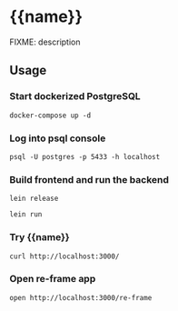 # {{name}}

FIXME: description

## Usage

### Start dockerized PostgreSQL

    docker-compose up -d
    
### Log into psql console

    psql -U postgres -p 5433 -h localhost

### Build frontend and run the backend

    lein release

    lein run

### Try {{name}}

    curl http://localhost:3000/

### Open re-frame app

    open http://localhost:3000/re-frame
    